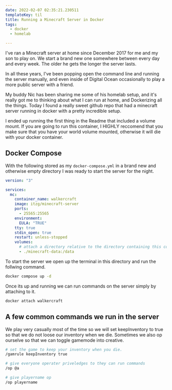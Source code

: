 ```yaml
---
date: 2022-02-07 02:35:21.230511
templateKey: til
title: Running a Minecraft Server in Docker
tags:
  - docker
  - homelab

---
```


I've ran a Minecraft server at home since December 2017 for me and my
son to play on.  We start a brand new one somewhere between every day
and every week.  The older he gets the longer the server lasts.

In all these years, I've been popping open the command line and running
the server manually, and even inside of Digital Ocean occasionally to
play a more public server with a friend.

My buddy Nic has been sharing me some of his homelab setup, and it's
really got me to thinking about what I can run at home, and Dockerizing
all the things.  Today I found a really sweet github repo that had a
minecraft server running in docker with a pretty incredible setup.

I ended up running the first thing in the Readme that included a volume
mount.  If you are going to run this container, I HIGHLY reccomend that
you make sure that you have your world volume mounted, otherwise it will
die with your docker container.


## Docker Compose

With the following stored as my `docker-compose.yml` in a brand new and
otherwise empty directory I was ready to start the server for the night.

``` yaml
version: "3"

services:
  mc:
    container_name: walkercraft
    image: itzg/minecraft-server
    ports:
      - 25565:25565
    environment:
      EULA: "TRUE"
    tty: true
    stdin_open: true
    restart: unless-stopped
    volumes:
      # attach a directory relative to the directory containing this compose file
      - ./minecraft-data:/data
```

To start the server we open up the terminal in this directory and run
the follwing command.

``` bash
docker compose up -d
```

Once its up and running we can run commands on the server simply by
attaching to it.

``` bash
docker attach walkercraft
```

## A few common commands we run in the server

We play very casually most of the time so we will set keepInventory to
true so that we do not loose our inventory when we die.  Sometimes we
also op ourselve so that we can toggle gamemode into creative.

```bash
# set the game to keep your inventory when you die.
/gamrule keepInventory true

# give everyone operater priveledges to they can run commands
/op @a

# give playername op
/op playername
```
